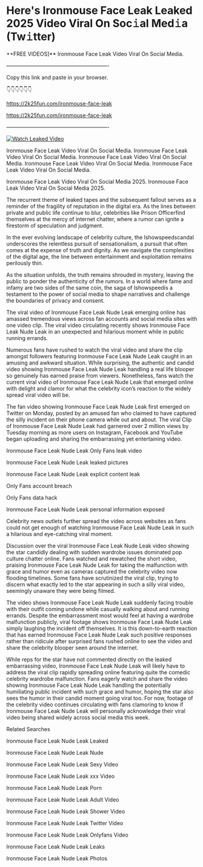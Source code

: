 # Here's Ironmouse Face Leak Leaked 2025 Video Viral On Soc𝚒al Med𝚒a (Tw𝚒tter)

++FREE VIDEOS]** Ironmouse Face Leak Video Viral On Social Media.

———————————————————-

Copy this link and paste in your browser.

👇👇👇👇👇👇

https://2k25fun.com/ironmouse-face-leak

https://2k25fun.com/ironmouse-face-leak

———————————————————-

[![Watch Leaked Video](https://miro.medium.com/v2/resize:fit:828/format:webp/1*cilzJN44JGOrTw9NJCrNHA.gif "Watch Leaked Video")](https://2k25fun.com/ironmouse-face-leak)

Ironmouse Face Leak Video Viral On Social Media. Ironmouse Face Leak Video Viral On Social Media. Ironmouse Face Leak Video Viral On Social Media. Ironmouse Face Leak Video Viral On Social Media. Ironmouse Face Leak Video Viral On Social Media.

Ironmouse Face Leak Video Viral On Social Media 2025. Ironmouse Face Leak Video Viral On Social Media 2025.

The recurrent theme of leaked tapes and the subsequent fallout serves as a reminder of the fragility of reputation in the digital era. As the lines between private and public life continue to blur, celebrities like Prison Officerfind themselves at the mercy of internet chatter, where a rumor can ignite a firestorm of speculation and judgment.

In the ever evolving landscape of celebrity culture, the Ishowspeedscandal underscores the relentless pursuit of sensationalism, a pursuit that often comes at the expense of truth and dignity. As we navigate the complexities of the digital age, the line between entertainment and exploitation remains perilously thin.

As the situation unfolds, the truth remains shrouded in mystery, leaving the public to ponder the authenticity of the rumors. In a world where fame and infamy are two sides of the same coin, the saga of Ishowspeedis a testament to the power of social media to shape narratives and challenge the boundaries of privacy and consent.

The viral video of Ironmouse Face Leak Nude Leak emerging online has amassed tremendous views across fan accounts and social media sites with one video clip. The viral video circulating recently shows Ironmouse Face Leak Nude Leak in an unexpected and hilarious moment while in public running errands.

Numerous fans have rushed to watch the viral video and share the clip amongst followers featuring Ironmouse Face Leak Nude Leak caught in an amusing and awkward situation. While surprising, the authentic and candid video showing Ironmouse Face Leak Nude Leak handling a real life blooper so genuinely has earned praise from viewers. Nonetheless, fans watch the current viral video of Ironmouse Face Leak Nude Leak that emerged online with delight and clamor for what the celebrity icon’s reaction to the widely spread viral video will be.

The fan video showing Ironmouse Face Leak Nude Leak first emerged on Twitter on Monday, posted by an amused fan who claimed to have captured the silly incident on their phone camera while out and about. The viral Clip of Ironmouse Face Leak Nude Leak had garnered over 2 million views by Tuesday morning as more users on Instagram, Facebook and YouTube began uploading and sharing the embarrassing yet entertaining video.

Ironmouse Face Leak Nude Leak Only Fans leak video

Ironmouse Face Leak Nude Leak leaked pictures

Ironmouse Face Leak Nude Leak explicit content leak

Only Fans account breach

Only Fans data hack

Ironmouse Face Leak Nude Leak personal information exposed

Celebrity news outlets further spread the video across websites as fans could not get enough of watching Ironmouse Face Leak Nude Leak in such a hilarious and eye-catching viral moment.

Discussion over the viral Ironmouse Face Leak Nude Leak video showing the star candidly dealing with sudden wardrobe issues dominated pop culture chatter online. Fans watched and rewatched the short video, praising Ironmouse Face Leak Nude Leak for taking the malfunction with grace and humor even as cameras captured the celebrity video now flooding timelines. Some fans have scrutinized the viral clip, trying to discern what exactly led to the star appearing in such a silly viral video, seemingly unaware they were being filmed.

The video shows Ironmouse Face Leak Nude Leak suddenly facing trouble with their outfit coming undone while casually walking about and running errands. Despite the embarrassment most would feel at having a wardrobe malfunction publicly, viral footage shows Ironmouse Face Leak Nude Leak simply laughing the incident off themselves. It is this down-to-earth reaction that has earned Ironmouse Face Leak Nude Leak such positive responses rather than ridicule after surprised fans rushed online to see the video and share the celebrity blooper seen around the internet.

While reps for the star have not commented directly on the leaked embarrassing video, Ironmouse Face Leak Nude Leak will likely have to address the viral clip rapidly spreading online featuring quite the comedic celebrity wardrobe malfunction. Fans eagerly watch and share the video showing Ironmouse Face Leak Nude Leak handling the potentially humiliating public incident with such grace and humor, hoping the star also sees the humor in their candid moment going viral too. For now, footage of the celebrity video continues circulating with fans clamoring to know if Ironmouse Face Leak Nude Leak will personally acknowledge their viral video being shared widely across social media this week.

Related Searches

Ironmouse Face Leak Nude Leak Leaked

Ironmouse Face Leak Nude Leak Nude

Ironmouse Face Leak Nude Leak Sexy Video

Ironmouse Face Leak Nude Leak xxx Video

Ironmouse Face Leak Nude Leak Porn

Ironmouse Face Leak Nude Leak Adult Video

Ironmouse Face Leak Nude Leak Shower Video

Ironmouse Face Leak Nude Leak Twitter Video

Ironmouse Face Leak Nude Leak Onlyfans Video

Ironmouse Face Leak Nude Leak Leaks

Ironmouse Face Leak Nude Leak Photos